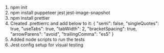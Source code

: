 1. npm init
2. npm install puppeteer jest jest-image-snapshot
3. npm install prettier
4. Created .prettierrc and add below to it:
    {
     "semi": false,
     "singleQuotes": true,
     "useTabs": true,
     "tabWidth": 2,
     "bracketSpacing": true,
     "arrowParens": "avoid",
     "trailingComma": "es5"
    }
5. Added node scripts to run the tests
6. Jest config setup for visual testing    